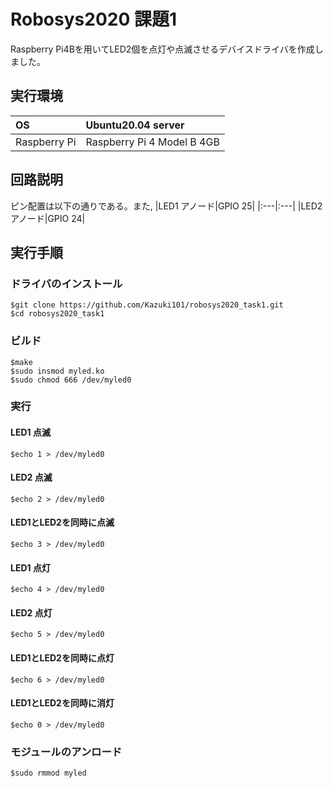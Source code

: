 # Robosys2020 課題1
Raspberry Pi4Bを用いてLED2個を点灯や点滅させるデバイスドライバを作成しました。
## 実行環境
|OS|Ubuntu20.04 server|
|:---|:---|
|Raspberry Pi|Raspberry Pi 4 Model B 4GB|
## 回路説明
ピン配置は以下の通りである。また, 
|LED1 アノード|GPIO 25|
|:---|:---|
|LED2 アノード|GPIO 24|
## 実行手順
### ドライバのインストール
    $git clone https://github.com/Kazuki101/robosys2020_task1.git
    $cd robosys2020_task1
### ビルド
    $make
    $sudo insmod myled.ko
    $sudo chmod 666 /dev/myled0
### 実行
#### LED1 点滅
`$echo 1 > /dev/myled0`
#### LED2 点滅
`$echo 2 > /dev/myled0`
#### LED1とLED2を同時に点滅
`$echo 3 > /dev/myled0`
#### LED1 点灯
`$echo 4 > /dev/myled0`
#### LED2 点灯
`$echo 5 > /dev/myled0`
#### LED1とLED2を同時に点灯
`$echo 6 > /dev/myled0`
#### LED1とLED2を同時に消灯
`$echo 0 > /dev/myled0`
### モジュールのアンロード
`$sudo rmmod myled`
